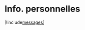# Info. personnelles

[!include[messages](infopersonnelles.messages.autogen.md)]
























































